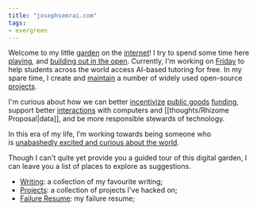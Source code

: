 ```yaml
---
title: "josephsemrai.com"
tags:
- evergreen
---
```


Welcome to my little [garden](posts/networked-thought.md) on the [internet](thoughts/Internet.md)! I try to spend some time here [playing](posts/play.md), and [building out in the open](thoughts/building%20in%20public.md).
Currently, I'm working on [Friday](https://friday.education) to help students across the world access AI-based tutoring for free. In my spare time, I create and [maintain](thoughts/maintenance.md) a number of widely used open-source [projects](thoughts/Projects.md).

I'm curious about how we can better [incentivize](thoughts/incentives.md) [public goods](thoughts/public%20goods.md) [funding](thoughts/funding.md), support better [interactions](thoughts/interaction%20design.md) with computers and [[thoughts/Rhizome Proposal|data]], and be more responsible stewards of technology.

In this era of my life, I’m working towards being someone who is [unabashedly excited and curious about the world](https://www.youtube.com/watch?v=Khfe3jBuq8c&list=PLMs_JcuNozJbxC91R5skgPpL7cnJuICun).

Though I can't quite yet provide you a guided tour of this digital garden, I can leave you a list of places to explore as suggestions.

- [Writing](/posts): a collection of my favourite writing;
- [Projects](thoughts/Projects.md): a collection of projects I've hacked on;
- [Failure Resume](posts/a-failure-resume.md): my failure resume;
<!-- - [Reading List](/books): books that are in some state of read, reading, or want to read. -->
